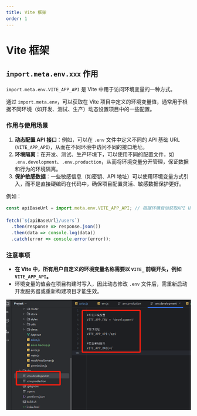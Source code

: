 ```yaml
---
title: Vite 框架
order: 1
---
```


# Vite 框架

## `import.meta.env.xxx` 作用

`import.meta.env.VITE_APP_API` 是 Vite 中用于访问环境变量的一种方式。

通过 `import.meta.env`，可以获取在 Vite 项目中定义的环境变量值，通常用于根据不同环境（如开发、测试、生产）动态设置项目中的一些配置。

### 作用与使用场景

1. **动态配置 API 接口**：例如，可以在 `.env` 文件中定义不同的 API 基础 URL (`VITE_APP_API`)，从而在不同环境中访问不同的接口地址。
2. **环境隔离**：在开发、测试、生产环境下，可以使用不同的配置文件，如 `.env.development`、`.env.production`，从而将环境变量分开管理，保证数据和行为的环境隔离。
3. **保护敏感数据**：一些敏感信息（如密钥、API 地址）可以使用环境变量方式引入，而不是直接硬编码在代码中，确保项目配置灵活、敏感数据保护更好。

例如：

```js
const apiBaseUrl = import.meta.env.VITE_APP_API; // 根据环境自动获取API URL

fetch(`${apiBaseUrl}/users`)
  .then(response => response.json())
  .then(data => console.log(data))
  .catch(error => console.error(error));
```

### 注意事项

- **在 Vite 中，所有用户自定义的环境变量名称需要以 `VITE_` 前缀开头，例如 `VITE_APP_API`。**
- 环境变量的值会在项目构建时写入，因此动态修改 `.env` 文件后，需重新启动开发服务器或重新构建项目才能生效。

![image-20241014092344340](https://raw.githubusercontent.com/xupengboo/xupengboo-picture/main/img/image-20241014092344340.png)
